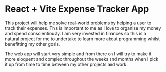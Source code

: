# React + Vite Expense Tracker App

This project will help me solve real-world problems by helping a user to track their expenses. This is important to me as I love to organise my money and spend conscientiously. I am very invested in finances so this is a natural project for me to undertake to learn more about programming whilst benefitting my other goals. 

The web app will start very simple and from there on I will try to make it more eloquent and complex throughout the weeks and months when I pick it up from time to time between my other projects and work.


